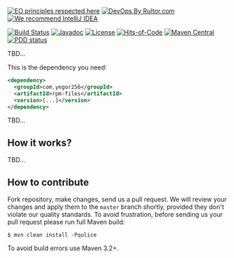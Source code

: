 [![EO principles respected here](https://www.elegantobjects.org/badge.svg)](https://www.elegantobjects.org)
[![DevOps By Rultor.com](http://www.rultor.com/b/yegor256/npm-files)](http://www.rultor.com/p/yegor256/npm-files)
[![We recommend IntelliJ IDEA](https://www.elegantobjects.org/intellij-idea.svg)](https://www.jetbrains.com/idea/)

[![Build Status](https://img.shields.io/travis/yegor256/npm-files/master.svg)](https://travis-ci.org/yegor256/npm-files)
[![Javadoc](http://www.javadoc.io/badge/com.yegor256/npm-files.svg)](http://www.javadoc.io/doc/com.yegor256/npm-files)
[![License](https://img.shields.io/badge/license-MIT-green.svg)](https://github.com/yegor256/npm-files/blob/master/LICENSE.txt)
[![Hits-of-Code](https://hitsofcode.com/github/yegor256/npm-files)](https://hitsofcode.com/view/github/yegor256/npm-files)
[![Maven Central](https://img.shields.io/maven-central/v/com.yegor256/npm-files.svg)](https://maven-badges.herokuapp.com/maven-central/com.yegor256/npm-files)
[![PDD status](http://www.0pdd.com/svg?name=yegor256/npm-files)](http://www.0pdd.com/p?name=yegor256/npm-files)

TBD...

This is the dependency you need:

```xml
<dependency>
  <groupId>com.yegor256</groupId>
  <artifactId>rpm-files</artifactId>
  <version>[...]</version>
</dependency>
```

TBD...

## How it works?

TBD...

## How to contribute

Fork repository, make changes, send us a pull request. We will review
your changes and apply them to the `master` branch shortly, provided
they don't violate our quality standards. To avoid frustration, before
sending us your pull request please run full Maven build:

```
$ mvn clean install -Pqulice
```

To avoid build errors use Maven 3.2+.
